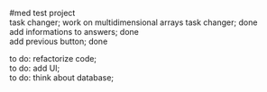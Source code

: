 #med test project  
task changer; work on multidimensional arrays task changer; done  
add informations to answers; done  
add previous button; done  

to do: refactorize code;  
to do: add UI;  
to do: think about database;  